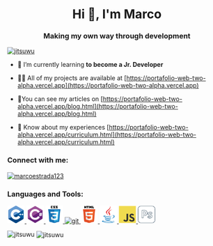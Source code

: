 <h1 align="center">Hi 👋, I'm Marco</h1>
<h3 align="center">Making my own way through development</h3>

<p align="left"> <a href="https://github.com/ryo-ma/github-profile-trophy"><img src="https://github-profile-trophy.vercel.app/?username=jitsuwu" alt="jitsuwu" /></a> </p>

- 🌱 I’m currently learning **to become a Jr. Developer**

- 👨‍💻 All of my projects are available at [https://portafolio-web-two-alpha.vercel.app](https://portafolio-web-two-alpha.vercel.app)

- 📝You can see my articles on [https://portafolio-web-two-alpha.vercel.app/blog.html](https://portafolio-web-two-alpha.vercel.app/blog.html)

- 📄 Know about my experiences [https://portafolio-web-two-alpha.vercel.app/curriculum.html](https://portafolio-web-two-alpha.vercel.app/curriculum.html)

<h3 align="left">Connect with me:</h3>
<p align="left">
<a href="https://linkedin.com/in/marcoestrada123" target="blank"><img align="center" src="https://raw.githubusercontent.com/rahuldkjain/github-profile-readme-generator/master/src/images/icons/Social/linked-in-alt.svg" alt="marcoestrada123" height="30" width="40" /></a>
</p>

<h3 align="left">Languages and Tools:</h3>
<p align="left"> <a href="https://www.w3schools.com/cpp/" target="_blank" rel="noreferrer"> <img src="https://raw.githubusercontent.com/devicons/devicon/master/icons/cplusplus/cplusplus-original.svg" alt="cplusplus" width="40" height="40"/> </a> <a href="https://www.w3schools.com/cs/" target="_blank" rel="noreferrer"> <img src="https://raw.githubusercontent.com/devicons/devicon/master/icons/csharp/csharp-original.svg" alt="csharp" width="40" height="40"/> </a> <a href="https://www.w3schools.com/css/" target="_blank" rel="noreferrer"> <img src="https://raw.githubusercontent.com/devicons/devicon/master/icons/css3/css3-original-wordmark.svg" alt="css3" width="40" height="40"/> </a> <a href="https://git-scm.com/" target="_blank" rel="noreferrer"> <img src="https://www.vectorlogo.zone/logos/git-scm/git-scm-icon.svg" alt="git" width="40" height="40"/> </a> <a href="https://www.w3.org/html/" target="_blank" rel="noreferrer"> <img src="https://raw.githubusercontent.com/devicons/devicon/master/icons/html5/html5-original-wordmark.svg" alt="html5" width="40" height="40"/> </a> <a href="https://www.java.com" target="_blank" rel="noreferrer"> <img src="https://raw.githubusercontent.com/devicons/devicon/master/icons/java/java-original.svg" alt="java" width="40" height="40"/> </a> <a href="https://developer.mozilla.org/en-US/docs/Web/JavaScript" target="_blank" rel="noreferrer"> <img src="https://raw.githubusercontent.com/devicons/devicon/master/icons/javascript/javascript-original.svg" alt="javascript" width="40" height="40"/> </a> <a href="https://www.photoshop.com/en" target="_blank" rel="noreferrer"> <img src="https://raw.githubusercontent.com/devicons/devicon/master/icons/photoshop/photoshop-line.svg" alt="photoshop" width="40" height="40"/> </a> </p>

<p><img align="left" src="https://github-readme-stats.vercel.app/api/top-langs?username=jitsuwu&show_icons=true&theme=synthwave&hide_border=true&locale=en&layout=compact" alt="jitsuwu" /></p>

<p>&nbsp;<img align="center" src="https://github-readme-stats.vercel.app/api?username=jitsuwu&show_icons=true&theme=synthwave&hide_border=true&locale=en" alt="jitsuwu" /></p>
